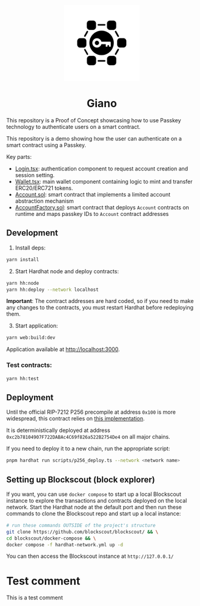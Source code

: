 <p align="center">
 <img src="assets/logo.png" width="200"/>
 <h1 align="center">Giano</h1>
</p>

This repository is a Proof of Concept showcasing how to use Passkey technology to authenticate users on a smart contract.

This repository is a demo showing how the user can authenticate on a smart contract using a Passkey.

Key parts:

- [Login.tsx](./services/web/src/client/components/Login.tsx): authentication component to request account creation and session setting.
- [Wallet.tsx](./services/web/src/client/components/Wallet.tsx): main wallet component containing logic to mint and transfer ERC20/ERC721 tokens.
- [Account.sol](./packages/contracts/contracts/Account.sol): smart contract that implements a limited account abstraction mechanism
- [AccountFactory.sol](./packages/contracts/contracts/AccountFactory.sol): smart contract that deploys `Account` contracts on runtime and maps passkey IDs to `Account` contract addresses

## Development

1. Install deps:

```sh
yarn install
```

2. Start Hardhat node and deploy contracts:

```sh
yarn hh:node
yarn hh:deploy --network localhost
```

**Important**: The contract addresses are hard coded, so if you need to make any changes to the contracts, you must restart Hardhat before redeploying them.

3. Start application:

```sh
yarn web:build:dev
```

Application available at <http://localhost:3000>.

### Test contracts:

```sh
yarn hh:test
```

## Deployment

Until the official RIP-7212 P256 precompile at address `0x100` is more widespread, this contract relies on [this implementation](https://github.com/daimo-eth/p256-verifier).

It is deterministically deployed at address `0xc2b78104907F722DABAc4C69f826a522B2754De4` on all major chains.

If you need to deploy it to a new chain, run the appropriate script:

```bash
pnpm hardhat run scripts/p256_deploy.ts --network <network name>
```

## Setting up Blockscout (block explorer)

If you want, you can use `docker compose` to start up a local Blockscout instance to explore the transactions and
contracts deployed on the local network. Start the Hardhat node at the default port and then run these commands to clone the
Blockscout repo and start up a local instance:

```sh
# run these commands OUTSIDE of the project's structure
git clone https://github.com/blockscout/blockscout/ && \
cd blockscout/docker-compose && \
docker compose -f hardhat-network.yml up -d
```

You can then access the Blockscout instance at `http://127.0.0.1/`

# Test comment

This is a test comment
